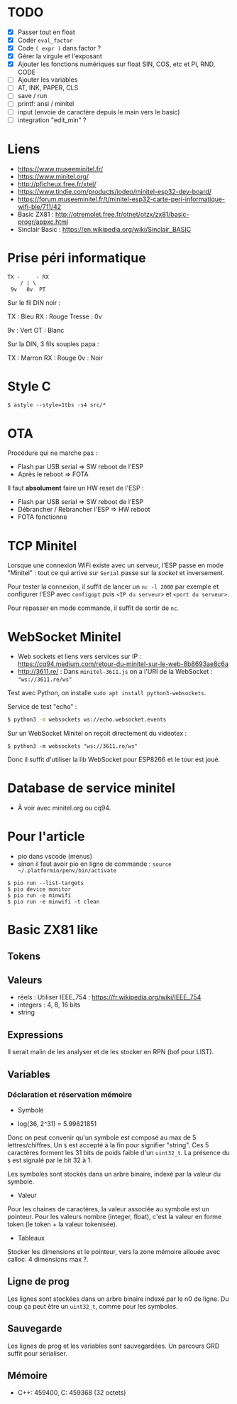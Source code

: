 # TODO

* [x] Passer tout en float
* [x] Coder `eval_factor`
* [x] Code `( expr )` dans factor ?
* [x] Gérer la virgule et l'exposant
* [x] Ajouter les fonctions numériques sur float SIN, COS, etc et PI, RND, CODE
* [ ] Ajouter les variables
* [ ] AT, INK, PAPER, CLS
* [ ] save / run
* [ ] printf: ansi / minitel
* [ ] input (envoie de caractère depuis le main vers le basic)
* [ ] integration "edit_min" ?

# Liens

* <https://www.museeminitel.fr/>
* <https://www.minitel.org/>
* <http://pficheux.free.fr/xtel/>
* <https://www.tindie.com/products/iodeo/minitel-esp32-dev-board/>
* <https://forum.museeminitel.fr/t/minitel-esp32-carte-peri-informatique-wifi-ble/711/42>
* Basic ZX81 : <http://otremolet.free.fr/otnet/otzx/zx81/basic-progr/appxc.html>
* Sinclair Basic : <https://en.wikipedia.org/wiki/Sinclair_BASIC>

# Prise péri informatique

```
TX -     - RX
    / | \
 9v   0v  PT
```

Sur le fil DIN noir :

TX : Bleu
RX : Rouge
Tresse : 0v

9v : Vert
OT : Blanc

Sur la DIN, 3 fils souples papa :

TX : Marron
RX : Rouge
0v : Noir

# Style C

```
$ astyle --style=1tbs -s4 src/*
```

# OTA

Procédure qui ne marche pas :

* Flash par USB serial => SW reboot de l'ESP
* Après le reboot => FOTA

Il faut **absolument** faire un HW reset de l'ESP :

* Flash par USB serial => SW reboot de l'ESP
* Débrancher / Rebrancher l'ESP => HW reboot
* FOTA fonctionne

# TCP Minitel

Lorsque une connexion WiFi existe avec un serveur, l'ESP passe en mode "Minitel" :
tout ce qui arrive sur `Serial` passe sur la _socket_ et inversement.

Pour tester la connexion, il suffit de lancer un `nc -l 2000` par exemple et
configurer l'ESP avec `configopt` puis `<IP du serveur>` et `<port du serveur>`.

Pour repasser en mode commande, il suffit de sortir de `nc`.

# WebSocket Minitel

* Web sockets et liens vers services sur IP :
<https://cq94.medium.com/retour-du-minitel-sur-le-web-8b8693ae8c6a>
* <http://3611.re/> : Dans `minitel-3611.js` on a l'URI de la WebSocket :
  `"ws://3611.re/ws"`

Test avec Python, on installe `sudo apt install python3-websockets`.

Service de test "echo" :

```sh
$ python3 -m websockets ws://echo.websocket.events
```

Sur un WebSocket Minitel on reçoit directement du videotex :

```
$ python3 -m websockets "ws://3611.re/ws"
```

Donc il suffit d'utiliser la lib WebSocket pour ESP8266 et le tour est joué.

# Database de service minitel

* À voir avec minitel.org ou cq94.

# Pour l'article

* pio dans vscode (menus)
* sinon il faut avoir pio en ligne de commande : `source ~/.platformio/penv/bin/activate`

```
$ pio run --list-targets
$ pio device monitor
$ pio run -e minwifi
$ pio run -e minwifi -t clean
```

# Basic ZX81 like

## Tokens

## Valeurs

* réels : Utiliser IEEE_754 : <https://fr.wikipedia.org/wiki/IEEE_754>
* integers : 4, 8, 16 bits
* string

## Expressions

Il serait malin de les analyser et de les stocker en RPN (bof pour LIST).

## Variables

### Déclaration et réservation mémoire

* Symbole

- log(36, 2^31) = 5.99621851

Donc on peut convenir qu'un symbole est composé au max de 5 lettres/chiffres. Un
`$` est accepté à la fin pour signifier "string". Ces 5 caractères forment les 31
bits de poids faible d'un `uint32_t`. La présence du `$` est signalé par le bit
32 à 1.

Les symboles sont stockés dans un arbre binaire, indexé par la valeur du
symbole.

* Valeur

Pour les chaines de caractères, la valeur associée au symbole est un
pointeur. Pour les valeurs nombre (integer, float), c'est la valeur en forme
token (le token + la valeur tokenisée).

* Tableaux

Stocker les dimensions et le pointeur, vers la zone mémoire allouée avec calloc.
4  dimensions max ?.


## Ligne de prog

Les lignes sont stockées dans un arbre binaire indexé par le n0 de ligne. Du
coup ça peut être un `uint32_t`, comme pour les symboles.

## Sauvegarde

Les lignes de prog et les variables sont sauvegardées. Un parcours GRD suffit
pour sérialiser.


## Mémoire

* C++: 459400, C: 459368 (32 octets)
